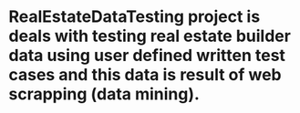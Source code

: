 # RealEstateDataTesting project is deals with testing real estate builder data using user defined written test cases and this data is result of web scrapping (data mining).
